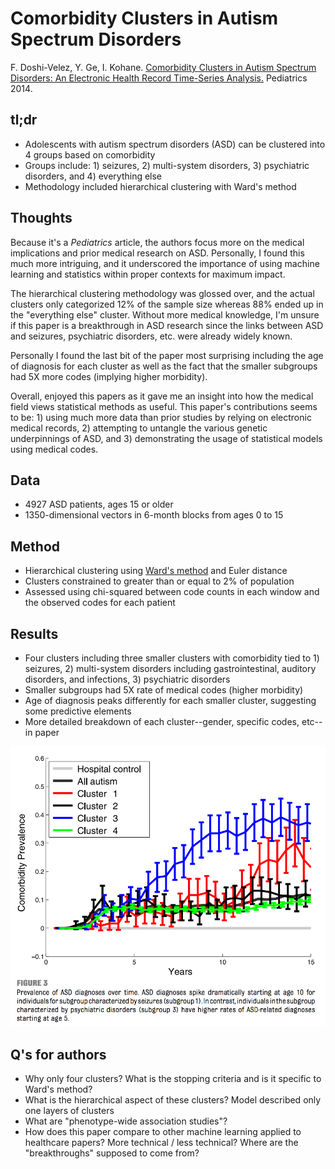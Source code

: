 # Comorbidity Clusters in Autism Spectrum Disorders

F. Doshi-Velez, Y. Ge, I. Kohane. [Comorbidity Clusters in Autism Spectrum Disorders: An Electronic Health Record Time-Series Analysis.](http://pediatrics.aappublications.org/content/133/1/e54.full-text.pdf) Pediatrics 2014.

## tl;dr
 - Adolescents with autism spectrum disorders (ASD) can be clustered into 4 groups based on comorbidity
 - Groups include: 1) seizures, 2) multi-system disorders, 3) psychiatric disorders, and 4) everything else
 - Methodology included hierarchical clustering with Ward's method

## Thoughts
Because it's a *Pediatrics* article, the authors focus more on the medical implications and prior medical research on ASD. Personally, I found this much more intriguing, and it underscored the importance of using machine learning and statistics within proper contexts for maximum impact.

The hierarchical clustering methodology was glossed over, and the actual clusters only categorized 12% of the sample size whereas 88% ended up in the "everything else" cluster. Without more medical knowledge, I'm unsure if this paper is a breakthrough in ASD research since the links between ASD and seizures, psychiatric disorders, etc. were already widely known. 

Personally I found the last bit of the paper most surprising including the age of diagnosis for each cluster as well as the fact that the smaller subgroups had 5X more codes (implying higher morbidity). 

Overall, enjoyed this papers as it gave me an insight into how the medical field views statistical methods as useful. This paper's contributions seems to be: 1) using much more data than prior studies by relying on electronic medical records, 2) attempting to untangle the various genetic underpinnings of ASD, and 3) demonstrating the usage of statistical models using medical codes.


## Data
 - 4927 ASD patients, ages 15 or older
 - 1350-dimensional vectors in 6-month blocks from ages 0 to 15

## Method
 - Hierarchical clustering using [Ward's method](https://en.wikipedia.org/wiki/Ward's_method) and Euler distance
 - Clusters constrained to greater than or equal to 2% of population
 - Assessed using chi-squared between code counts in each window and the observed codes for each patient

## Results
 - Four clusters including three smaller clusters with comorbidity tied to 1) seizures, 2) multi-system disorders including gastrointestinal, auditory disorders, and infections, 3) psychiatric disorders
 - Smaller subgroups had 5X rate of medical codes (higher morbidity)
 - Age of diagnosis peaks differently for each smaller cluster, suggesting some predictive elements
 - More detailed breakdown of each cluster--gender, specific codes, etc--in paper

 ![diagnoses over time](../img/DosGeKoh_ped2014/diagnosis_time.png)

## Q's for authors
 - Why only four clusters? What is the stopping criteria and is it specific to Ward's method?
 - What is the hierarchical aspect of these clusters? Model described only one layers of clusters
 - What are "phenotype-wide association studies"? 
 - How does this paper compare to other machine learning applied to healthcare papers? More technical / less technical? Where are the "breakthroughs" supposed to come from?